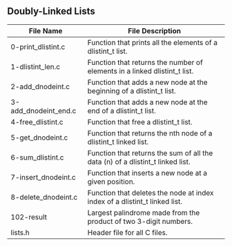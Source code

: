 ## Doubly-Linked Lists

| File Name | File Description |
| --------- | ---------------- |
| 0-print\_dlistint.c | Function that prints all the elements of a dlistint_t list. |
| 1-dlistint\_len.c | Function that returns the number of elements in a linked dlistint_t list. |
| 2-add\_dnodeint.c | Function that adds a new node at the beginning of a dlistint_t list. |
| 3-add\_dnodeint\_end.c | Function that adds a new node at the end of a dlistint_t list. |
| 4-free\_dlistint.c | Function that free a dlistint_t list. |
| 5-get\_dnodeint.c | Function that returns the nth node of a dlistint_t linked list. |
| 6-sum\_dlistint.c | Function that returns the sum of all the data (n) of a dlistint_t linked list. |
| 7-insert\_dnodeint.c | Function that inserts a new node at a given position. |
| 8-delete\_dnodeint.c | Function that deletes the node at index index of a dlistint_t linked list. |
| 102-result | Largest palindrome made from the product of two 3-digit numbers. |
| lists.h | Header file for all C files. |
